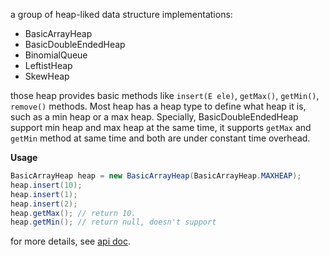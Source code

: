a group of heap-liked data structure implementations:

* BasicArrayHeap
* BasicDoubleEndedHeap
* BinomialQueue
* LeftistHeap
* SkewHeap

those heap provides basic methods like `insert(E ele)`, `getMax()`,
`getMin()`, `remove()` methods. Most heap has a heap type to define what
heap it is, such as a min heap or a max heap. Specially, BasicDoubleEndedHeap
support min heap and max heap at the same time, it supports `getMax` and `getMin`
method at same time and both are under constant time overhead.

**Usage**

```java
BasicArrayHeap heap = new BasicArrayHeap(BasicArrayHeap.MAXHEAP);
heap.insert(10);
heap.insert(1);
heap.insert(2);
heap.getMax(); // return 10.
heap.getMin(); // return null, doesn't support
```

for more details, see [api doc]().